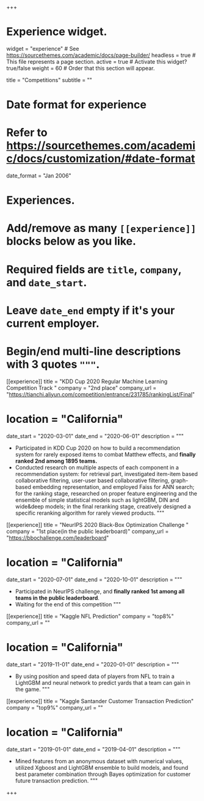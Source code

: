 +++
# Experience widget.
widget = "experience"  # See https://sourcethemes.com/academic/docs/page-builder/
headless = true  # This file represents a page section.
active = true  # Activate this widget? true/false
weight = 60  # Order that this section will appear.

title = "Competitions"
subtitle = ""

# Date format for experience
#   Refer to https://sourcethemes.com/academic/docs/customization/#date-format
date_format = "Jan 2006"

# Experiences.
#   Add/remove as many `[[experience]]` blocks below as you like.
#   Required fields are `title`, `company`, and `date_start`.
#   Leave `date_end` empty if it's your current employer.
#   Begin/end multi-line descriptions with 3 quotes `"""`.
[[experience]]
  title = "KDD Cup 2020 Regular Machine Learning Competition Track "
  company = "2nd place"
  company_url = "https://tianchi.aliyun.com/competition/entrance/231785/rankingList/Final"
# location = "California"
  date_start = "2020-03-01"
  date_end = "2020-06-01"
  description = """
  * Participated in KDD Cup 2020 on how to build a recommendation system for rarely exposed items to combat Matthew effects, and **finally ranked 2nd among 1895 teams.**
  * Conducted research on multiple aspects of each component in a recommendation system: for retrieval part, investigated item-item based collaborative filtering, user-user based collaborative filtering, graph-based embedding representation, and employed Faiss for ANN search; for the ranking stage, researched on proper feature engineering and the ensemble of simple statistical models such as lightGBM, DIN and wide&deep models; in the final reranking stage, creatively designed a specific reranking algorithm for rarely viewed products.
  """

[[experience]]
  title = "NeurIPS 2020 Black-Box Optimization Challenge "
  company = "1st place(in the public leaderboard)"
  company_url = "https://bbochallenge.com/leaderboard"
# location = "California"
  date_start = "2020-07-01"
  date_end = "2020-10-01"
  description = """
  * Participated in NeurIPS challenge, and **finally ranked 1st among all teams in the public leaderboard**.
  * Waiting for the end of this competition
  """

[[experience]]
  title = "Kaggle NFL Prediction"
  company = "top8%"
  company_url = ""
#  location = "California"
  date_start = "2019-11-01"
  date_end = "2020-01-01"
  description = """
  * By using position and speed data of players from NFL to train a LightGBM and neural network to predict yards that a team can gain in the game.
  """

[[experience]]
  title = "Kaggle Santander Customer Transaction Prediction"
  company = "top9%"
  company_url = ""
# location = "California"
  date_start = "2019-01-01"
  date_end = "2019-04-01"
  description = """
  * Mined features from an anonymous dataset with numerical values, utilized Xgboost and LightGBM ensemble to build models, and found best parameter combination through Bayes optimization for customer future transaction prediction.
  """


+++
